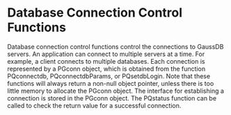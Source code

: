 # Database Connection Control Functions<a name="EN-US_TOPIC_0242380569"></a>

Database connection control functions control the connections to GaussDB servers. An application can connect to multiple servers at a time. For example, a client connects to multiple databases. Each connection is represented by a PGconn object, which is obtained from the function PQconnectdb, PQconnectdbParams, or PQsetdbLogin. Note that these functions will always return a non-null object pointer, unless there is too little memory to allocate the PGconn object. The interface for establishing a connection is stored in the PGconn object. The PQstatus function can be called to check the return value for a successful connection.

